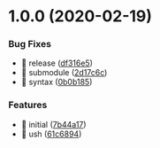 # 1.0.0 (2020-02-19)


### Bug Fixes

* 🐛 release ([df316e5](https://github.com/shunkakinoki/pitch/commit/df316e5ac1ba92d6883d0834b023558d82328271))
* 🐛 submodule ([2d17c6c](https://github.com/shunkakinoki/pitch/commit/2d17c6ce67e798831bcaedf03c8a6d140a8e37f5))
* 🐛 syntax ([0b0b185](https://github.com/shunkakinoki/pitch/commit/0b0b1851c9c8dde83f1dcabe335bcd9be74b1aca))


### Features

* 🎸 initial ([7b44a17](https://github.com/shunkakinoki/pitch/commit/7b44a175a7e669849d8f099eb5b8ce0574881fc4))
* 🎸 ush ([61c6894](https://github.com/shunkakinoki/pitch/commit/61c6894ff78273c0830503fb345b1b21b5cedd3c))
